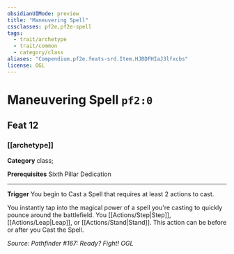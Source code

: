 ```yaml
---
obsidianUIMode: preview
title: "Maneuvering Spell"
cssclasses: pf2e,pf2e-spell
tags:
  - trait/archetype
  - trait/common
  - category/class
aliases: "Compendium.pf2e.feats-srd.Item.HJBDFHIaJ3lfxcbs"
license: OGL
---
```

# Maneuvering Spell `pf2:0`
## Feat 12
### [[archetype]]

**Category** class; 



**Prerequisites** Sixth Pillar Dedication
* * *
**Trigger** You begin to Cast a Spell that requires at least 2 actions to cast.

You instantly tap into the magical power of a spell you're casting to quickly pounce around the battlefield. You [[Actions/Step|Step]], [[Actions/Leap|Leap]], or [[Actions/Stand|Stand]]. This action can be before or after you Cast the Spell.

*Source: Pathfinder #167: Ready? Fight!*
*OGL*